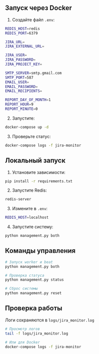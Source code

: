 ## Запуск через Docker

1. Создайте файл `.env`:

```bash
REDIS_HOST=redis
REDIS_PORT=6379

JIRA_URL=
JIRA_EXTERNAL_URL=

JIRA_USER=
JIRA_PASSWORD=
JIRA_PROJECT_KEY=

SMTP_SERVER=smtp.gmail.com
SMTP_PORT=587
EMAIL_USER=
EMAIL_PASSWORD=
EMAIL_RECIPIENTS=

REPORT_DAY_OF_MONTH=1
REPORT_HOUR=9
REPORT_MINUTE=0
```

2. Запустите:

```bash
docker-compose up -d
```

3. Проверьте статус:

```bash
docker-compose logs -f jira-monitor
```

## Локальный запуск

1. Установите зависимости:

```bash
pip install -r requirements.txt
```

2. Запустите Redis:

```bash
redis-server
```

3. Измените в `.env`:

```bash
REDIS_HOST=localhost
```

4. Запустите систему:

```bash
python management.py both
```

## Команды управления

```bash
# Запуск worker и beat
python management.py both

# Проверка статуса
python management.py status

# Сброс системы
python management.py reset
```

## Проверка работы

Логи сохраняются в `logs/jira_monitor.log`

```bash
# Просмотр логов
tail -f logs/jira_monitor.log

# Или для Docker
docker-compose logs -f jira-monitor
```